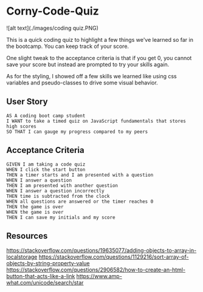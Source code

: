 # Corny-Code-Quiz
![alt text](./images/coding quiz.PNG)

This is a quick coding quiz to highlight a few things we've learned so far in the bootcamp. You can keep track of your score. 

One slight tweak to the acceptance criteria is that if you get 0, you cannot save your score but instead are prompted to try your skills again. 

As for the styling, I showed off a few skills we learned like using css variables and pseudo-classes to drive some visual behavior.

## User Story

```
AS A coding boot camp student
I WANT to take a timed quiz on JavaScript fundamentals that stores high scores
SO THAT I can gauge my progress compared to my peers
```

## Acceptance Criteria

```
GIVEN I am taking a code quiz
WHEN I click the start button
THEN a timer starts and I am presented with a question
WHEN I answer a question
THEN I am presented with another question
WHEN I answer a question incorrectly
THEN time is subtracted from the clock
WHEN all questions are answered or the timer reaches 0
THEN the game is over
WHEN the game is over
THEN I can save my initials and my score
```


## Resources
https://stackoverflow.com/questions/19635077/adding-objects-to-array-in-localstorage
https://stackoverflow.com/questions/1129216/sort-array-of-objects-by-string-property-value
https://stackoverflow.com/questions/2906582/how-to-create-an-html-button-that-acts-like-a-link
https://www.amp-what.com/unicode/search/star
